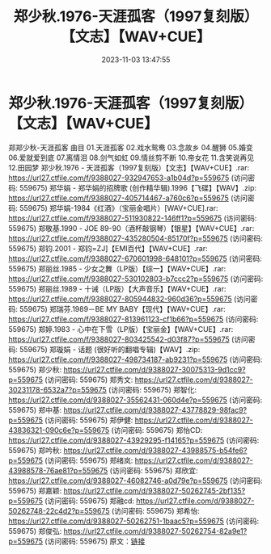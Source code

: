 ﻿---
title: 郑少秋.1976-天涯孤客（1997复刻版）【文志】【WAV+CUE】
date: 2023-11-03 13:47:55
categories: WAV车载音乐、镜像
tags: 华语中文
---
# 郑少秋.1976-天涯孤客（1997复刻版）【文志】【WAV+CUE】

郑郑少秋-天涯孤客
曲目
01.天涯孤客
02.戏水鸳鸯
03.念故乡
04.醒狮
05.婚变
06.爱就爱到底
07.离情泪
08.剑气如虹
09.情丝剪不断
10.帝女花
11.含笑说再见
12.田园梦
郑少秋.1976 - 天涯孤客（1997复刻版）【文志】【WAV+CUE】.rar: https://url27.ctfile.com/f/9388027-932947653-a1b04d?p=559675
(访问密码: 559675)
郑华娟 - 郑华娟的招牌歌 (创作精华辑).1996【飞碟】【WAV】.zip: https://url27.ctfile.com/f/9388027-405714467-a760c6?p=559675
(访问密码: 559675)
郑华娟-1984《红酒》（宝丽金唱片）[WAV+CUE].rar: https://url27.ctfile.com/f/9388027-511930822-146ff1?p=559675
(访问密码: 559675)
郑敬基.1990 - JOE 89-90（酒杯敲钢琴）【银星】【WAV+CUE】.rar: https://url27.ctfile.com/f/9388027-435280504-85170f?p=559675
(访问密码: 559675)
郑钧.2001 - 郑钧=ZJ]【EMI百代】【WAV+CUE】.rar: https://url27.ctfile.com/f/9388027-670601998-648101?p=559675
(访问密码: 559675)
郑丽丝.1985 - 少女之舞（LP版）【综一】【WAV+CUE】.rar: https://url27.ctfile.com/f/9388027-530102803-b7ccc2?p=559675
(访问密码: 559675)
郑丽丝.1989 - 十诫（LP版）【大声音乐】【WAV+CUE】.rar: https://url27.ctfile.com/f/9388027-805944832-960d36?p=559675
(访问密码: 559675)
郑瑞芬.1989－BE MY BABY【现代】【WAV+CUE】.rar: https://url27.ctfile.com/f/9388027-813961123-cf1b66?p=559675
(访问密码: 559675)
郑婷.1983 - 心中在下雪（LP版）【宝丽金】【WAV+CUE】.rar: https://url27.ctfile.com/f/9388027-803425542-d03f87?p=559675
(访问密码: 559675)
郑璇娟 - 话题 (很好听的翻唱专辑)【WAV】.zip: https://url27.ctfile.com/f/9388027-498734187-ab9231?p=559675
(访问密码: 559675)
郑少秋: https://url27.ctfile.com/d/9388027-30075313-9d1cc9?p=559675
(访问密码: 559675)
郑秀文: https://url27.ctfile.com/d/9388027-30231178-6532a7?p=559675
(访问密码: 559675)
郑智化: https://url27.ctfile.com/d/9388027-35562431-060d4e?p=559675
(访问密码: 559675)
郑中基: https://url27.ctfile.com/d/9388027-43778829-98fac9?p=559675
(访问密码: 559675)
郑伊健: https://url27.ctfile.com/d/9388027-43836321-090c6e?p=559675
(访问密码: 559675)
郑怡CD: https://url27.ctfile.com/d/9388027-43929295-f14165?p=559675
(访问密码: 559675)
郑吟秋: https://url27.ctfile.com/d/9388027-43988575-b54fe6?p=559675
(访问密码: 559675)
郑绪岚: https://url27.ctfile.com/d/9388027-43988578-76ae81?p=559675
(访问密码: 559675)
郑欣宜: https://url27.ctfile.com/d/9388027-46082746-a0d79e?p=559675
(访问密码: 559675)
郑嘉颖: https://url27.ctfile.com/d/9388027-50262745-2bf135?p=559675
(访问密码: 559675)
郑融cd: https://url27.ctfile.com/d/9388027-50262748-22c4d2?p=559675
(访问密码: 559675)
郑希怡: https://url27.ctfile.com/d/9388027-50262751-1baac5?p=559675
(访问密码: 559675)
郑俊弘: https://url27.ctfile.com/d/9388027-50262754-82a9e1?p=559675
(访问密码: 559675)
原文：[链接](https://blog.sina.com.cn/s/blog_1647c7e76010313px.html)